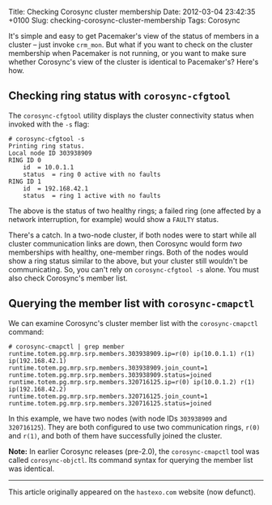 Title: Checking Corosync cluster membership
Date: 2012-03-04 23:42:35 +0100
Slug: checking-corosync-cluster-membership
Tags: Corosync

It's simple and easy to get Pacemaker's view of the status of members
in a cluster – just invoke `crm_mon`. But what if you want to check on
the cluster membership when Pacemaker is not running, or you want to
make sure whether Corosync's view of the cluster is identical to
Pacemaker's? Here's how.

## Checking ring status with `corosync-cfgtool`

The `corosync-cfgtool` utility displays the cluster connectivity status
when invoked with the `-s` flag:

```
# corosync-cfgtool -s
Printing ring status.
Local node ID 303938909
RING ID 0
	id	= 10.0.1.1
	status	= ring 0 active with no faults
RING ID 1
	id	= 192.168.42.1
	status	= ring 1 active with no faults
```

The above is the status of two healthy rings; a failed ring (one
affected by a network interruption, for example) would show a `FAULTY`
status.

There's a catch. In a two-node cluster, if both nodes were to start
while all cluster communication links are down, then Corosync would
form *two* memberships with healthy, one-member rings. Both of the
nodes would show a ring status similar to the above, but your cluster
still wouldn't be communicating. So, you can't rely on
`corosync-cfgtool -s` alone. You must also check Corosync's member
list.

## Querying the member list with `corosync-cmapctl`

We can examine Corosync's cluster member list with the `corosync-cmapctl` command:

```
# corosync-cmapctl | grep member
runtime.totem.pg.mrp.srp.members.303938909.ip=r(0) ip(10.0.1.1) r(1) ip(192.168.42.1) 
runtime.totem.pg.mrp.srp.members.303938909.join_count=1
runtime.totem.pg.mrp.srp.members.303938909.status=joined
runtime.totem.pg.mrp.srp.members.320716125.ip=r(0) ip(10.0.1.2) r(1) ip(192.168.42.2) 
runtime.totem.pg.mrp.srp.members.320716125.join_count=1
runtime.totem.pg.mrp.srp.members.320716125.status=joined
```

In this example, we have two nodes (with node IDs `303938909` and
`320716125`). They are both configured to use two communication rings,
`r(0)` and `r(1)`, and both of them have successfully joined the
cluster.

**Note:** In earlier Corosync releases (pre-2.0), the
`corosync-cmapctl` tool was called `corosync-objctl`. Its command
syntax for querying the member list was identical.


* * *

This article originally appeared on the `hastexo.com` website (now defunct).
